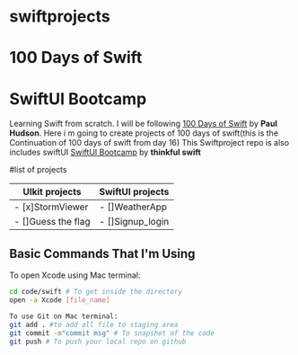 # swiftprojects
# 100 Days of Swift
# SwiftUI Bootcamp

Learning Swift from scratch. I will be following [100 Days of Swift](https://www.hackingwithswift.com/100) by **Paul Hudson**.
Here i m going to create projects of 100 days of swift(this is the Continuation of 100 days of swift from day 16)
This Swiftproject repo is also includes swiftUI [SwiftUI Bootcamp](https://www.youtube.com/playlist?list=PLwvDm4VfkdphqETTBf-DdjCoAvhai1QpO) by **thinkful swift**

#list of projects

|     UIkit projects    |   SwiftUI projects   |
| ----------------------|--------------------- |
|   - [x]StormViewer    | - []WeatherApp      |
|  - []Guess the flag  | - []Signup_login    |
 

## Basic Commands That I'm Using

To open Xcode using Mac terminal:
```bash
cd code/swift # To get inside the directory
open -a Xcode [file_name]
```
```bash
To use Git on Mac terminal:
git add . #to add all file to staging area
git commit -m"commit msg" # To snapshot of the code
git push # To push your local repo on github
```
```bash

```

